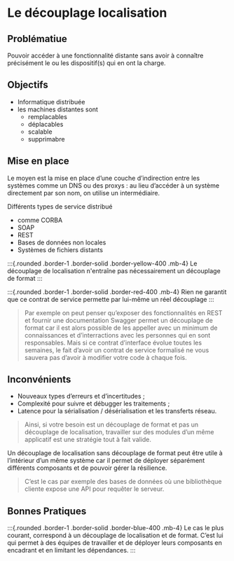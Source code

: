 # Le découplage localisation

## Problématiue

Pouvoir accéder à une fonctionnalité distante sans avoir à connaître précisément le ou les dispositif(s) qui en ont la charge. 

## Objectifs

- Informatique distribuée 
- les machines distantes sont
  - remplacables
  - déplacables
  - scalable 
  - supprimabre

## Mise en place

Le moyen est la mise en place d’une couche d’indirection entre les systèmes comme un DNS ou des proxys : 
au lieu d’accéder à un système directement par son nom, on utilise un intermédiaire.

Différents types de service distribué
- comme CORBA 
- SOAP 
- REST
- Bases de données non locales
- Systèmes de fichiers distants


:::{.rounded .border-1 .border-solid .border-yellow-400  .mb-4}
Le découplage de localisation n'entraîne pas nécessairement un découplage de format
:::

:::{.rounded .border-1 .border-solid .border-red-400  .mb-4}
Rien ne garantit que ce contrat de service permette par lui-même un réel découplage
:::

> Par exemple on peut penser qu’exposer des fonctionnalités en REST et fournir une documentation Swagger permet un découplage de format car il est alors possible de les appeller avec un minimum de connaissances et d’interractions avec les personnes qui en sont responsables. Mais si ce contrat d’interface évolue toutes les semaines, le fait d’avoir un contrat de service formalisé ne vous sauvera pas d’avoir à modifier votre code à chaque fois.

## Inconvénients


- Nouveaux types d’erreurs et d’incertitudes ;
- Complexité pour suivre et débugger les traitements ;
- Latence pour la sérialisation / désérialisation et les transferts réseau.

> Ainsi, si votre besoin est un découplage de format et pas un découplage de localisation, travailler sur des modules d’un même applicatif est une stratégie tout à fait valide.

Un découplage de localisation sans découplage de format peut être utile à l’intérieur d’un même système car il permet de déployer séparément différents composants et de pouvoir gérer la résilience. 

> C’est le cas par exemple des bases de données où une bibliothèque cliente expose une API pour requêter le serveur.

## Bonnes Pratiques


:::{.rounded .border-1 .border-solid .border-blue-400  .mb-4}
Le cas le plus courant, correspond à un découplage de localisation et de format.
C’est lui qui permet à des équipes de travailler et de déployer leurs composants en encadrant et en limitant les dépendances.
:::



